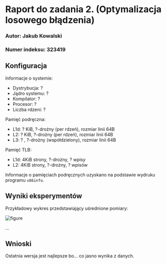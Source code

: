 # Raport do zadania 2. (Optymalizacja losowego błądzenia)

### Autor: Jakub Kowalski
### Numer indeksu: 323419

Konfiguracja
---

Informacje o systemie:

 * Dystrybucja: ?
 * Jądro systemu: ?
 * Kompilator: ?
 * Procesor: ?
 * Liczba rdzeni: ?

Pamięć podręczna:

 * L1d: ? KiB, ?-drożny (per rdzeń), rozmiar linii 64B
 * L2: ? KiB, ?-drożny (per rdzeń), rozmiar linii 64B
 * L3: ? , ?-drożny (współdzielony), rozmiar linii 64B

Pamięć TLB:

 * L1d: 4KiB strony, ?-drożny, ? wpisy
 * L2: 4KiB strony, ?-drożny, ? wpisów

Informacje o pamięciach podręcznych uzyskano na podstawie wydruku programu
`x86info`.

Wyniki eksperymentów
---

Przykładowy wykres przedstawiający uśrednione pomiary:

![figure](figure.png)

...

Wnioski
---

Ostatnia wersja jest najlepsze bo... co jasno wynika z danych.

